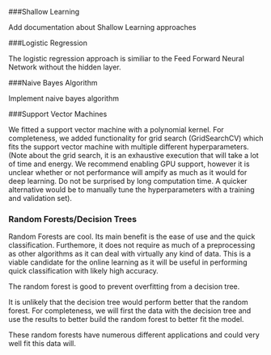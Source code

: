 ###Shallow Learning

Add documentation about Shallow Learning approaches



###Logistic Regression

The logistic regression approach is similiar to the Feed Forward Neural Network without the hidden layer. 


###Naive Bayes Algorithm

Implement naive bayes algorithm


###Support Vector Machines

We fitted a support vector machine with a polynomial kernel. For completeness, we added functionality for grid search (GridSearchCV) which fits the support vector machine with multiple different hyperparameters. (Note about the grid search, it is an exhaustive execution that will take a lot of time and energy. We recommend enabling GPU support, however it is unclear whether or not performance will ampify as much as it would for deep learning. Do not be surprised by long computation time. A quicker alternative would be to manually tune the hyperparameters with a training and validation set). 


### Random Forests/Decision Trees 

Random Forests are cool. Its main benefit is the ease of use and the quick classification. Furthemore, it does not require as much of a preprocessing as other algorithms as it can deal with virtually any kind of data. This is a viable candidate for the online learning as it will be useful in performing quick classification with likely high accuracy. 

The random forest is good to prevent overfitting from a decision tree. 


It is unlikely that the decision tree would perform better that the random forest. For completeness, we will first the data with the decision tree and use the results to better build the random forest to better fit the model. 

These random forests have numerous different applications and could very well fit this data will. 

